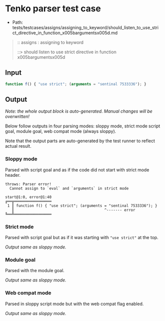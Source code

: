 # Tenko parser test case

- Path: tests/testcases/assigns/assigning_to_keyword/should_listen_to_use_strict_directive_in_function_x005bargumentsx005d.md

> :: assigns : assigning to keyword
>
> ::> should listen to use strict directive in function x005bargumentsx005d

## Input

`````js
function f() { "use strict"; (arguments = "sentinal 7533336"); }
`````

## Output

_Note: the whole output block is auto-generated. Manual changes will be overwritten!_

Below follow outputs in four parsing modes: sloppy mode, strict mode script goal, module goal, web compat mode (always sloppy).

Note that the output parts are auto-generated by the test runner to reflect actual result.

### Sloppy mode

Parsed with script goal and as if the code did not start with strict mode header.

`````
throws: Parser error!
  Cannot assign to `eval` and `arguments` in strict mode

start@1:0, error@1:40
╔══╦═════════════════
 1 ║ function f() { "use strict"; (arguments = "sentinal 7533336"); }
   ║                                         ^------- error
╚══╩═════════════════

`````

### Strict mode

Parsed with script goal but as if it was starting with `"use strict"` at the top.

_Output same as sloppy mode._

### Module goal

Parsed with the module goal.

_Output same as sloppy mode._

### Web compat mode

Parsed in sloppy script mode but with the web compat flag enabled.

_Output same as sloppy mode._
